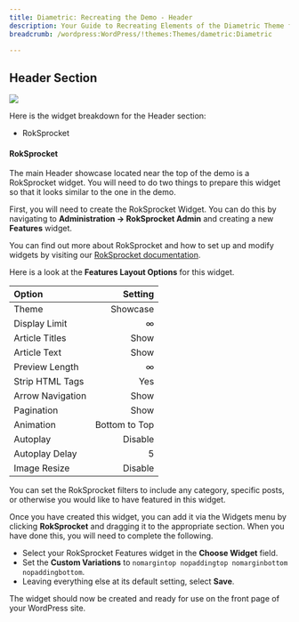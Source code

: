 ```yaml
---
title: Diametric: Recreating the Demo - Header
description: Your Guide to Recreating Elements of the Diametric Theme for WordPress
breadcrumb: /wordpress:WordPress/!themes:Themes/dametric:Diametric

---
```


Header Section
-----
![][demo]

Here is the widget breakdown for the Header section:

* RokSprocket

#### RokSprocket
The main Header showcase located near the top of the demo is a RokSprocket widget. You will need to do two things to prepare this widget so that it looks similar to the one in the demo.

First, you will need to create the RokSprocket Widget. You can do this by navigating to **Administration -> RokSprocket Admin** and creating a new **Features** widget. 

You can find out more about RokSprocket and how to set up and modify widgets by visiting our [RokSprocket documentation][roksprocket].

Here is a look at the **Features Layout Options** for this widget.

| Option           |       Setting |  
| :--------------- | ------------: |  
| Theme            |      Showcase |  
| Display Limit    |             ∞ |  
| Article Titles   |          Show |  
| Article Text     |          Show |  
| Preview Length   |             ∞ |  
| Strip HTML Tags  |           Yes |  
| Arrow Navigation |          Show |  
| Pagination       |          Show |  
| Animation        | Bottom to Top |  
| Autoplay         |       Disable |  
| Autoplay Delay   |             5 |  
| Image Resize     |       Disable |  

You can set the RokSprocket filters to include any category, specific posts, or otherwise you would like to have featured in this widget.

Once you have created this widget, you can add it via the Widgets menu by clicking **RokSprocket** and dragging it to the appropriate section. When you have done this, you will need to complete the following.

* Select your RokSprocket Features widget in the **Choose Widget** field.
* Set the **Custom Variations** to `nomargintop nopaddingtop nomarginbottom nopaddingbottom`.
* Leaving everything else at its default setting, select **Save**.

The widget should now be created and ready for use on the front page of your WordPress site.

[demo]: assets/demo_2.jpeg
[menu]: ../../start/menus.md
[roksprocket]: ../../extensions/roksprocket/
